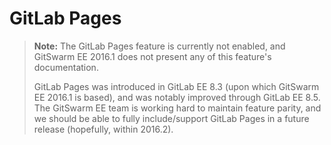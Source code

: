 # GitLab Pages

> **Note:** The GitLab Pages feature is currently not enabled, and GitSwarm
> EE 2016.1 does not present any of this feature's documentation.
>
> GitLab Pages was introduced in GitLab EE 8.3 (upon which GitSwarm EE
> 2016.1 is based), and was notably improved through GitLab EE 8.5. The
> GitSwarm EE team is working hard to maintain feature parity, and we
> should be able to fully include/support GitLab Pages in a future release
> (hopefully, within 2016.2).
